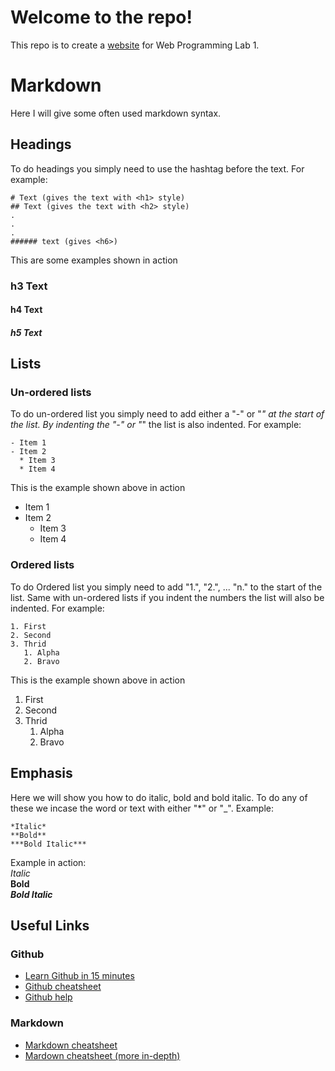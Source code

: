 # Welcome to the repo!
This repo is to create a [website](https://ghcc2005.github.io/) for Web Programming Lab 1.

# Markdown
Here I will give some often used markdown syntax. 

## Headings
To do headings you simply need to use the hashtag before the text. For example:
```
# Text (gives the text with <h1> style)
## Text (gives the text with <h2> style)
.
.
.
###### text (gives <h6>)
```
This are some examples shown in action
### h3 Text
#### h4 Text
##### h5 Text

## Lists
### Un-ordered lists
To do un-ordered list you simply need to add either a "-" or "*" at the start of the list. By indenting the "-" or "*" the list is also indented. For example:
```
- Item 1
- Item 2
  * Item 3
  * Item 4
```
This is the example shown above in action
- Item 1
- Item 2
  * Item 3
  * Item 4

### Ordered lists
To do Ordered list you simply need to add "1.", "2.", ... "n." to the start of the list. Same with un-ordered lists if you indent the numbers the list will also be indented. For example:
```
1. First
2. Second
3. Thrid
   1. Alpha
   2. Bravo
```
This is the example shown above in action
1. First
2. Second
3. Thrid
   1. Alpha
   2. Bravo


## Emphasis
Here we will show you how to do italic, bold and bold italic. To do any of these we incase the word or text with either "*" or "_".
Example:
```
*Italic*
**Bold**
***Bold Italic***
```
Example in action: <br />
*Italic* <br />
**Bold** <br />
***Bold Italic*** <br />

## Useful Links
### Github
- [Learn Github in 15 minutes](https://docs.github.com/en/get-started/quickstart/set-up-git)
- [Github cheatsheet](https://github.com/tiimgreen/github-cheat-sheet)
- [Github help](https://docs.github.com/en)
### Markdown
- [Markdown cheatsheet](https://packetlife.net/media/library/16/Markdown.pdf)
- [Mardown cheatsheet (more in-depth)](https://github.com/adam-p/markdown-here/wiki/Markdown-Cheatsheet)
